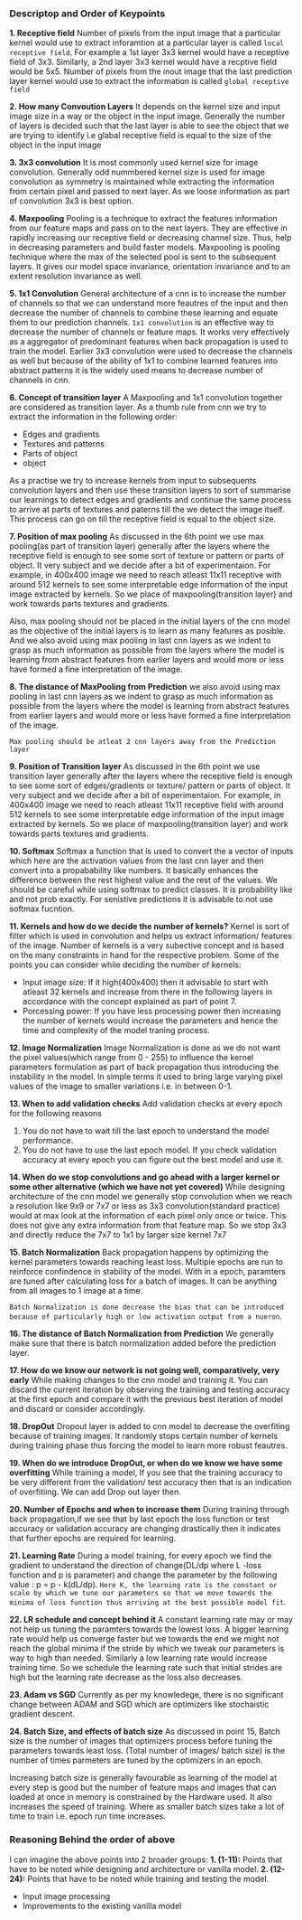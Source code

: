 ### Descriptop and Order of Keypoints

**1. Receptive field**
Number of pixels from the input image that a particular kernel would use to extract inforamtion at a particular layer is called `local receptive field`. For example a 1st layer 3x3 kernel would have a receptive field of  3x3. Similarly, a 2nd layer 3x3 kernel would have a recptive field would be 5x5. Number of pixels from the inout image that the last prediction layer kernel would use to extract the information is called `global receptive field`

**2. How many Convoution Layers** 
 It depends on the kernel size and input image size in a way or the object in the input image. Generally the number of layers is decided such that the last layer is able to see the object that we are trying to identify i.e glabal receptive field is equal to the size of the object in the input image
 
**3. 3x3 convolution**
It is most commonly used kernel size for image convolution. Generally odd nummbered kernel size is used for image convolution as symmetry is maintained while extracting the information from certain pixel and passed to next layer. As we loose information as part of convolution 3x3 is best option.



**4. Maxpooling**
Pooling is a technique to extract the features information from our feature maps and pass on to the next layers. They are effective in rapidly increasing our receptive field or decreasing channel size. Thus, help in decreasing parameters and build faster models. Maxpooling is pooling technique where the max of the selected pool is sent to the subsequent layers. It gives our model space invariance, orientation invariance and to an extent resolution invariance as well.

**5. 1x1 Convolution** 
General architecture of a cnn is to increase the number of channels so that we can understand more feautres of the input and then decrease the number of channels to combine these learning and equate them to our prediction channels. `1x1 convolution` is an effective way to decrease the number of channels or feature maps. It works very effectively as a aggregator of predominant features when back propagation is used to train the model. Earlier 3x3 convolution were used to decrease the channels as well but because of the ability of 1x1 to combine learned features into abstract patterns it is the widely used means to decrease number of channels in cnn.

**6. Concept of transition layer** 
A Maxpooling and 1x1 convolution together are considered as transition layer. As a thumb rule from cnn we try to extract the information in the following order:
 - Edges and gradients 
 - Textures and patterns 
 - Parts of object 
 - object 

As a practise we try to increase kernels from input to subsequents convolution layers and then use these transition layers to sort of summarise our learnings to detect edges and gradients and continue the same process to arrive at parts of textures and paterns till the we detect the image itself. This process can go on till the receptive field is equal to the object size.

**7. Position of max pooling** 
As discussed in the 6th point we use max pooling(as part of transition layer) generally after the layers where the receptive field is enough to see some sort of texture or pattern or parts of object. It very subject and we decide after a bit of experimentaion. For example, in 400x400 image we need to reach atleast 11x11 receptive with around 512 kernels to see some interpretable edge information of the input image extracted by kernels. So we place of maxpooling(transition layer) and work towards parts textures and gradients.

Also, max pooling should not be placed in the initial layers of the cnn model as the objective of the initial layers is to learn as many features as posible. And we also avoid using max pooling in last cnn layers as we indent to grasp as much information as possible from the layers where the model is learning from abstract features from earlier layers and would more or less have formed a fine interpretation of the image.

**8. The distance of MaxPooling from Prediction** 
we also avoid using max pooling in last cnn layers as we indent to grasp as much information as possible from the layers where the model is learning from abstract features from earlier layers and would more or less have formed a fine interpretation of the image. 

`Max pooling should be atleat 2 cnn layers away from the Prediction layer` 


**9. Position of Transition layer** 
As discussed in the 6th point we use transition layer generally after the layers where the receptive field is enough to see some sort of edges/gradients or texture/ pattern or parts of object. It very subject and we decide after a bit of experimentaion. For example, in 400x400 image we need to reach atleast 11x11 receptive field with around 512 kernels to see some interpretable edge information of the input image extracted by kernels. So we place of maxpooling(transition layer) and work towards parts textures and gradients.

**10. Softmax** 
Softmax a function that is used to convert the a vector of inputs which here are the activation values from the last cnn layer and then convert into a propabability like numbers. It basically enhances the difference between the rest highest value and the rest of the values. We should be careful while using softmax to predict classes. It is probability like and not prob exactly. For senistive predictions it is advisable to not use softmax fucntion.

**11. Kernels and how do we decide the number of kernels?**
Kernel is sort of filter which is used in convolution and helps us extract information/ features of the image. Number of kernels is a very subective concept and is based on the many constraints in hand for the respective problem. Some of the points you can consider while deciding the number of kernels: 
- Input image size: If it high(400x400) then it advisable to start with atleast 32 kernels and increase from there in the following layers in accordance with the concept explained as part of point 7. 
- Porcessing power: If you have less processing power then increasing the number of kernels would increase the parameters and hence the time and complexity of the model traning process.

**12. Image Normalization**
Image Normalization is done as we do not want the pixel values(which range from 0 - 255) to influence the kernel parameters formulation as part of back propagation thus introducing the instability in the model. In simple terms it used to bring large varying pixel values of the image to smaller variations i.e. in between 0-1. 

**13. When to add validation checks**
Add validation checks at every epoch for the following reasons 
1. You do not have to wait till the last epoch to understand the model performance.
2. You do not have to use the last epoch model. If you check validation accuracy at every epoch you can figure out the best model and use it.

**14. When do we stop convolutions and go ahead with a larger kernel or some other alternative (which we have not yet covered)** 
While designing architecture of the cnn model we generally stop convolution when we reach a resolution like 9x9 or 7x7 or less as 3x3 convolution(standard practice) would at max look at the information of each pixel only once or twice. This does not give any extra information from that feature map. So we stop 3x3 and directly reduce the 7x7 to 1x1 by larger size kernel 7x7 


**15. Batch Normalization**
Back propagation happens by optimizing the kernel parameters towards reaching least loss. Multiple epochs are run to reinforce confindence in stability of the model. With in a epoch, paramters are tuned after calculating loss for a batch of images. It can be anything from all images to 1 image at a time. 

`Batch Normalization is done decrease the bias that can be introduced because of particularly high or low activation output from a nueron`.

**16. The distance of Batch Normalization from Prediction**
We generally make sure that there is batch normalization added before the prediction layer.

**17. How do we know our network is not going well, comparatively, very early** 
While making changes to the cnn model and training it. You can discard the current iteration by observing the trainiing and testing accuracy at the first epoch and compare it with the previous best iteration of model and discard or consider accordingly.

**18. DropOut**
Dropout layer is added to cnn model to decrease the overfiting because of training images. It randomly stops certain number of kernels during training phase thus forcing the model to learn more robust feautres.   

**19. When do we introduce DropOut, or when do we know we have some overfitting** 
While training a model, If you see that the training accuracy to be very different from the validation/ test accuracy then that is an indication of overfitiing. We can add Drop out layer then.

**20. Number of Epochs and when to increase them** 
During training through back propagation,if we see that by last epoch the loss function or test accuracy or validation accuracy are changing drastically then it indicates that further epochs are required for learning. 

**21. Learning Rate** 
During a model training, for every epoch we find the gradient to understand the direction of change(DL/dp where L -loss function and p is parameter) and change the parameter by the following value : 
p = p - k(dL/dp). `Here K, the learning rate is the constant or scale by which we tune our parameters so that we move towards the minima of loss function thus arriving at the best possible model fit`.

**22. LR schedule and concept behind it** 
A constant learning rate may or may not help us tuning the paramters towards the lowest loss. A bigger learning rate would help us converge faster but we towards the end we might not reach the global minima if the stride by which we tweak our parameters is way to high than needed. Similarly a low learning rate would increase training time. So we schedule the learning rate such that initial strides are high but the learning rate decrease as the loss also decreases.

**23. Adam vs SGD** 
Currently as per my knowledege, there is no significant change between ADAM and SGD which are optimizers like stochaistic gradient descent.

**24. Batch Size, and effects of batch size** 
As discussed in point 15, Batch size is the number of images that optimizers process before tuning the parameters towards least loss. (Total number of images/ batch size) is the number of times parmeters are tuned by the optimizers in an epoch.

Increasing batch size is generally favourable as learning of the model at every step is good but the number of feature maps and images that can loaded at once in memory is constrained by the Hardware used. 
It also increases the speed of training. Where as smaller batch sizes take a lot of time to train i.e. epoch run time increases. 


### Reasoning Behind the order of above

I can imagine the above points  into 2 broader groups:
**1. (1-11):** Points that have to be noted while designing and architecture or vanilla model.
**2. (12-24):** Points that have to be noted while training and testing the model. 
  -  Input image processing 
  -  Improvements to the existing vanilla model


 


